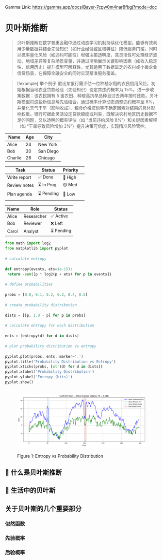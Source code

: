 

Gamma Link: https://gamma.app/docs/Bayer-7cpw0m4nar8fbgj?mode=doc


# 贝叶斯推断

>贝叶斯推断在数字普惠金融中通过动态学习机制持续优化模型，能够有效利用少量数据并结合先验知识（如行业经验或区域特征）降低服务门槛，同时以概率量化风险（如违约可能性）增强决策透明度，其灵活性可处理经济波动、地域差异等复杂场景变量，并通过清晰展示关键影响因素（如收入稳定性、信用历史）提升模型可解释性，尤其适用于数据匮乏的农村或小微企业信贷场景，在保障金融安全的同时实现精准服务覆盖。




> [!example] 举个例子 
> 假设某银行需评估一位种植水稻的农民信用风险，初始根据当地农业贷款经验（先验知识）设定其违约概率为 15%。进一步收集数据：该农民拥有 5 亩农田、种植高抗旱品种且过去两年按时还款。贝叶斯模型将这些新信息与先验结合，通过概率计算动态调整违约概率至 8%，并量化天气干旱（影响收成）、粮食价格波动等不确定因素对结果的具体影响权重。银行可据此灵活设定贷款额度或利率，既解决农村地区历史数据不足的问题，又以透明的概率评估（如 “当前违约风险 8%”）和关键因素解释（如 “干旱导致风险增加 3%”）提升决策可信度，实现精准风险管控。

| Name    | Age | City      |
| ------- | --- | --------- |
| Alice   | 24  | New York  |
| Bob     | 30  | San Diego |
| Charlie | 28  | Chicago   |

| Task         | Status    | Priority |     |
| ------------ | --------- | -------- | --- |
| Write report | ✅ Done    | 🔴 High  |     |
| Review notes | ⏳ In Prog | 🟡 Med   |     |
| Plan agenda  | ⌛ Pending | 🔵 Low   |     |
|              |           |          |     |

| Name    | Role       | Status   |
|---------|------------|----------|
| Alice   | Researcher | ✅ Active |
| Bob     | Reviewer   | ❌ Left   |
| Carol   | Analyst    | ⏳ Pending|



```python
from math import log2
from matplotlib import pyplot

# calculate entropy

def entropy(events, ets=1e-15):
 return -sum([p * log2(p + ets) for p in events])

# define probabilities

probs = [0.0, 0.1, 0.2, 0.3, 0.4, 0.5]

# create probability distribution

dists = [[p, 1.0 - p] for p in probs]

# calculate entropy for each distribution

ents = [entropy(d) for d in dists]

# plot probability distribution vs entropy

pyplot.plot(probs, ents, marker='.')
pyplot.title('Probability Distribution vs Entropy')
pyplot.xticks(probs, [str(d) for d in dists])
pyplot.xlabel('Probability Distribution')
pyplot.ylabel('Entropy (bits)')
pyplot.show()
```



<figure>
  <img src="assets/fig0-1.png" alt="Entropy Plot" width="600">
  <figcaption>Figure 1: Entropy vs Probability Distribution</figcaption>
</figure>

## 🧐 **什么是贝叶斯推断** 



## 📅 生活中的贝叶斯




## 关于贝叶斯的几个重要部分


### 似然函数


### 先验概率

### 后验概率
